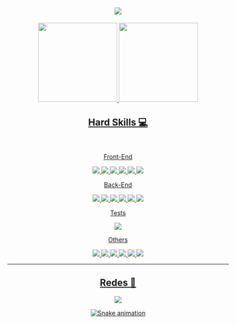 <h1 align="center">
  <a href="https://git.io/typing-svg">
    <img src="https://readme-typing-svg.herokuapp.com/?lines=Hi!;I'm+Humberto+!+👋&center=true&size=30">
  </a>
</h1>

<div align="center">
  <a href="https://github.com/LyoDekken">
  <img height="180em" src="https://github-readme-stats.vercel.app/api?username=LyoDekken&show_icons=true&theme=dracula&include_all_commits=true&count_private=true"/>
  <img height="180em" src="https://github-readme-stats.vercel.app/api/top-langs/?username=LyoDekken&layout=compact&langs_count=7&theme=dracula"/>
</div>

<h2 align="center"> Hard Skills 💻 </h2>
<br>

<p align="center">Front-End</p>
<div align="center">
<img src="https://img.shields.io/badge/JavaScript-323330?style=for-the-badge&logo=javascript&logoColor=F7DF1E">
<img src="https://img.shields.io/badge/CSS3-1572B6?style=for-the-badge&logo=css3&logoColor=white">
<img src="https://img.shields.io/badge/HTML5-E34F26?style=for-the-badge&logo=html5&logoColor=white">
<img src="https://img.shields.io/badge/REACT-20232A?style=for-the-badge&logo=react&logoColor=61DAFB">
<img src="https://img.shields.io/badge/NEXT.JS-0C0C0C?style=for-the-badge&logo=react&logoColor=F2F2F2">
<img src="https://img.shields.io/badge/styled--components-DB7093?style=for-the-badge&logo=styled-components&logoColor=white">
</div>


<p align="center">Back-End</p>
<div align="center">
<img src="https://img.shields.io/badge/Node.js-339933?style=for-the-badge&logo=nodedotjs&logoColor=white">
<img src="https://img.shields.io/badge/MongoDB-4EA94B?style=for-the-badge&logo=mongodb&logoColor=white">
<img src="https://img.shields.io/badge/PostgreSQL-316192?style=for-the-badge&logo=postgresql&logoColor=white">
<img src="https://img.shields.io/badge/Prisma-3982CE?style=for-the-badge&logo=Prisma&logoColor=white">
<img src="https://img.shields.io/badge/TypeORM-DD3222?style=for-the-badge&logo=Typeorm&logoColor=white">
<img src="https://img.shields.io/badge/TypeScript-007ACC?style=for-the-badge&logo=typescript&logoColor=white">
</div>

<p align="center">Tests</p>
<div align="center">
<img src="https://img.shields.io/badge/Jest-C21325?style=for-the-badge&logo=jest&logoColor=white">
</div>

<p align="center">Others</p>
<div align="center">
<img src="https://img.shields.io/badge/VSCode-0078D4?style=for-the-badge&logo=visual%20studio%20code&logoColor=white">
<img src="https://img.shields.io/badge/GIT-E44C30?style=for-the-badge&logo=git&logoColor=white">
<img src="https://img.shields.io/badge/GitHub-100000?style=for-the-badge&logo=github&logoColor=white">
<img src="https://img.shields.io/badge/Trello-0052CC?style=for-the-badge&logo=trello&logoColor=white">
<img src="https://img.shields.io/badge/Docker-0997E5?style=for-the-badge&logo=docker&logoColor=white">
<img src="https://img.shields.io/badge/AWS-F68D11?style=for-the-badge&logo=aws&logoColor=black">
</div>

<hr>
<h2 align="center"> Redes 📱 </h2>
<p align="center">
<a href="https://www.linkedin.com/in/humbertohenrique/" title="LinkedIn Profile"><img src="https://img.shields.io/badge/LinkedIn-0077B5?style=for-the-badge&logo=linkedin&logoColor=white">
</p>

<div align="center">

  ![Snake animation](https://github.com/LyoDekken/LyoDekken/blob/output/github-contribution-grid-snake.svg)
  
</div>
